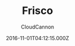 ---
title: Frisco
github: https://github.com/CloudCannon/frisco-jekyll-template
demo: https://brave-submarine.cloudvent.net/
author: CloudCannon
ssg:
  - Jekyll
cms:
  - No Cms
date: 2016-11-01T04:12:15.000Z
description: ':iphone: App marketing template for Jekyll'
stale: false
---